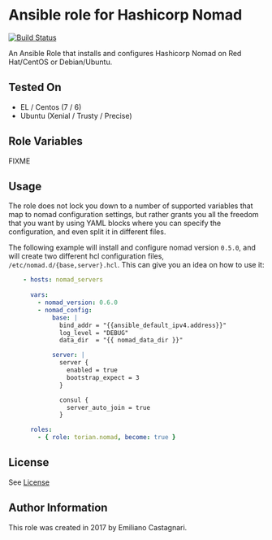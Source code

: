 # Ansible role for Hashicorp Nomad

[![Build Status](https://travis-ci.org/torian/ansible-role-nomad.svg)](https://travis-ci.org/torian/ansible-role-nomad)

An Ansible Role that installs and configures Hashicorp Nomad on Red Hat/CentOS or Debian/Ubuntu.

## Tested On

  * EL / Centos (7 / 6)
  * Ubuntu (Xenial / Trusty / Precise)


## Role Variables

FIXME


## Usage

The role does not lock you down to a number of supported variables that map to nomad configuration settings, but rather grants you all the freedom that you want by using YAML blocks where you can specify the configuration, and even split it in different files.

The following example will install and configure nomad version `0.5.0`, and will create two different hcl configuration files, `/etc/nomad.d/{base,server}.hcl`. This can give you an idea on how to use it:

```yaml
    - hosts: nomad_servers
      
      vars:
        - nomad_version: 0.6.0
        - nomad_config:
            base: |
              bind_addr = "{{ansible_default_ipv4.address}}"
              log_level = "DEBUG"
              data_dir  = "{{ nomad_data_dir }}"

            server: |
              server {
                enabled = true
                bootstrap_expect = 3
              }

              consul {
                server_auto_join = true
              }

      roles:
        - { role: torian.nomad, become: true }
```


## License

See [License](LICENSE)


## Author Information

This role was created in 2017 by Emiliano Castagnari.

